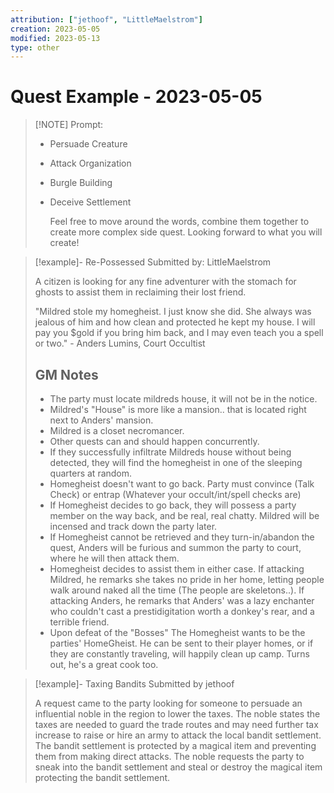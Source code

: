```yaml
---
attribution: ["jethoof", "LittleMaelstrom"]
creation: 2023-05-05
modified: 2023-05-13
type: other
---
```


# Quest Example - 2023-05-05
> [!NOTE] Prompt:
> 
> - Persuade Creature
> - Attack Organization
> - Burgle Building
> - Deceive Settlement
>   
>   Feel free to move around the words, combine them together to create more complex side quest. Looking forward to what you will create! 

> [!example]- Re-Possessed
> Submitted by: LittleMaelstrom
> 
> A citizen is looking for any fine adventurer with the stomach for ghosts to assist them in reclaiming their lost friend.
> 
> "Mildred stole my homegheist. I just know she did. She always was jealous of him and how clean and protected he kept my house. I will pay you $gold if you bring him back, and I may even teach you a spell or two." - Anders Lumins, Court Occultist
> 
> ## GM Notes
> 
> - The party must locate mildreds house, it will not be in the notice. 
> - Mildred's "House" is more like a mansion.. that is located right next to Anders' mansion.
> - Mildred is a closet necromancer.
> - Other quests can and should happen concurrently.
> - If they successfully infiltrate Mildreds house without being detected, they will find the homegheist in one of the sleeping quarters at random. 
> - Homegheist doesn't want to go back. Party must convince (Talk Check) or entrap (Whatever your occult/int/spell checks are)
> - If Homegheist decides to go back, they will possess a party member on the way back, and be real, real chatty. Mildred will be incensed and track down the party later. 
> - If Homegheist cannot be retrieved and they turn-in/abandon the quest, Anders will be furious and summon the party to court, where he will then attack them.
> - Homegheist decides to assist them in either case. If attacking Mildred, he remarks she takes no pride in her home, letting people walk around naked all the time (The people are skeletons..). If attacking Anders, he remarks that Anders' was a lazy enchanter who couldn't cast a prestidigitation worth a donkey's rear, and a terrible friend.
> - Upon defeat of the "Bosses" The Homegheist wants to be the parties' HomeGheist. He can be sent to their player homes, or if they are constantly traveling, will happily clean up camp. Turns out, he's a great cook too.
> 

> [!example]- Taxing Bandits
> Submitted by jethoof
> 
> A request came to the party looking for someone to persuade an influential noble in the region to lower the taxes. The noble states the taxes are needed to guard the trade routes and may need further tax increase to raise or hire an army to attack the local bandit settlement. The bandit settlement is protected by a magical item and preventing them from making direct attacks. The noble requests the party to sneak into the bandit settlement and steal or destroy the magical item protecting the bandit settlement.